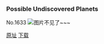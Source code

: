 ### Possible Undiscovered Planets
No.1633
![图片不见了~~~](https://imgs.xkcd.com/comics/possible_undiscovered_planets.png)

[原址](https://xkcd.com//1633) [下载](https://imgs.xkcd.com/comics/possible_undiscovered_planets.png)

